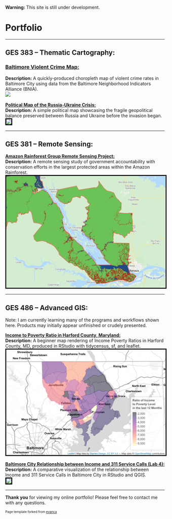 **Warning:** This site is still under development.

# Portfolio

---

## GES  383 – Thematic  Cartography: 

### [Baltimore Violent Crime Map:](/Project383.2/index)
**Description:** A quickly-produced choropleth map of violent crime rates in Baltimore City using data from the Baltimore Neighborhood Indicators Alliance (BNIA). <br>
[<img src="Project383.2/Lab3ges383.svg?raw=true"/>](/Project383.2/index)


**[Political Map of the Russia-Ukraine Crisis:](/Project383/index)** <br>
**Description:** A simple political map showcasing the fragile geopolitical balance preserved between Russia and Ukraine before the invasion began. <br>
[<img style="border:3px solid black;" src="Project383/ukrainerussiaMAP.svg?raw=true"/>](/Project383/index)

---

## GES  381 – Remote  Sensing: 

**[Amazon Rainforest Group Remote Sensing Project:](/Project381/index)** <br>
**Description:** A remote sensing study of government accountability with conservation efforts in the largest protected areas within the Amazon Rainforest. <br>
[<img style="border:3px solid black;" src="Project381/Screen Shot 2022-02-14 at 11.14.42 PM.png?raw=true"/>](/Project381/index)

---

## GES  486 – Advanced  GIS: 

Note: I am currently learning many of the programs and workflows shown here. Products may initially appear unfinished or crudely presented. <br>

**[Income to Poverty Ratio in Harford County, Maryland:](/Project486.1/index)** <br>
**Description:** A beginner map rendering of Income Poverty Ratios in Harford County, MD, produced in RStudio with tidycensus, sf, and leaflet. <br>
[<img style="border:3px solid black;" src="Project486.1/Screen Shot 2022-02-21 at 10.09.36 PM.png?raw=true"/>](/Project486.1/index)

**[Baltimore City Relationship between Income and 311 Service Calls (Lab 4):](/Project486.2/index)** <br>
**Description:** A comparative visualization of the relationship between Income and 311 Service Calls in Baltimore City in RStudio and QGIS. <br>
[<img style="border:3px solid black;" src="Project486.2/BCityRelat.png?raw=true"/>](/Project486.2/index)

---

**Thank you** for viewing my online portfolio! Please feel free to contact me with any questions.

<p style="font-size:10px">Page template forked from <a href="https://github.com/evanca/quick-portfolio">evanca</a></p>
<!-- Remove above link if you don't want to attibute -->
